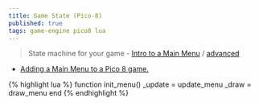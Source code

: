```yaml
---
title: Game State (Pico-8)
published: true
tags: game-engine pico8 lua
---
```

> State machine for your game - [Intro to a Main Menu](https://www.youtube.com/watch?v=nu2Ief1KYsU) / [advanced](https://nerdyteachers.com/Explain/MainMenu2/)

- [Adding a Main Menu to a Pico 8 game.](https://www.youtube.com/watch?v=5G5Pj-0e0y4)

{% highlight lua %}
function init_menu()
    _update = update_menu
    _draw = draw_menu
end
{% endhighlight %}
